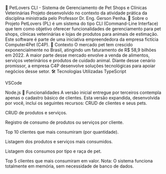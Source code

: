 🐾 PetLovers CLI - Sistema de Gerenciamento de Pet Shops e Clínicas Veterinárias
Projeto desenvolvido no contexto da atividade prática da disciplina ministrada pelo Professor Dr. Eng. Gerson Penha.
📘 Sobre o Projeto
PetLovers (PL) é um sistema do tipo CLI (Command-Line Interface) que tem como objetivo oferecer funcionalidades de gerenciamento para pet shops, clínicas veterinárias e lojas de produtos para animais de estimação. Este software é parte de uma iniciativa empreendedora da empresa fictícia Computer4Pet (C4P).
💼 Contexto
O mercado pet tem crescido exponencialmente no Brasil, atingindo um faturamento de R$ 58,9 bilhões em 2022. A maior parte desse mercado envolve a venda de alimentos, serviços veterinários e produtos de cuidado animal. Diante desse cenário promissor, a empresa C4P desenvolve soluções tecnológicas para apoiar negócios desse setor.
🛠️ Tecnologias Utilizadas
TypeScript

VSCode

Node.js
🚀 Funcionalidades
A versão inicial entregue por terceiros contempla apenas o cadastro básico de clientes. Esta versão expandida, desenvolvida por você, inclui os seguintes recursos:
CRUD de clientes e seus pets.

CRUD de produtos e serviços.

Registro de consumo de produtos ou serviços por cliente.

Top 10 clientes que mais consumiram (por quantidade).

Listagem dos produtos e serviços mais consumidos.

Listagem dos consumos por tipo e raça de pet.

Top 5 clientes que mais consumiram em valor.
Nota: O sistema funciona totalmente em memória, sem necessidade de banco de dados.